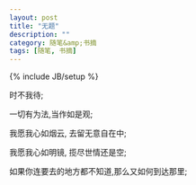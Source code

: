 ```yaml
---
layout: post
title: "无题"
description: ""
category: 随笔&amp;书摘
tags: [随笔, 书摘]
---
```

{% include JB/setup %}

时不我待;

一切有为法,当作如是观;

我愿我心如烟云, 去留无意自在中;

我愿我心如明镜, 揽尽世情还是空;

如果你连要去的地方都不知道,那么又如何到达那里;